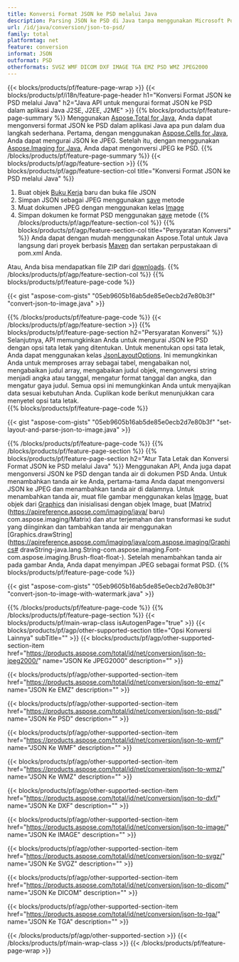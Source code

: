 ```yaml
---
title: Konversi Format JSON ke PSD melalui Java
description: Parsing JSON ke PSD di Java tanpa menggunakan Microsoft PowerPoint
url: /id/java/conversion/json-to-psd/
family: total
platformtag: net
feature: conversion
informat: JSON
outformat: PSD
otherformats: SVGZ WMF DICOM DXF IMAGE TGA EMZ PSD WMZ JPEG2000
---
```

{{< blocks/products/pf/feature-page-wrap >}}
{{< blocks/products/pf/i18n/feature-page-header h1="Konversi Format JSON ke PSD melalui Java" h2="Java API untuk mengurai format JSON ke PSD dalam aplikasi Java J2SE, J2EE, J2ME" >}}
{{% blocks/products/pf/feature-page-summary %}}
Menggunakan [Aspose.Total for Java](https://products.aspose.com/total/java/), Anda dapat mengonversi format JSON ke PSD dalam aplikasi Java apa pun dalam dua langkah sederhana. Pertama, dengan menggunakan [Aspose.Cells for Java](https://products.aspose.com/cells/java/), Anda dapat mengurai JSON ke JPEG. Setelah itu, dengan menggunakan [Aspose.Imaging for Java](https://products.aspose.com/imaging/java/), Anda dapat mengonversi JPEG ke PSD.
{{% /blocks/products/pf/feature-page-summary  %}}
{{< blocks/products/pf/agp/feature-section >}}
{{% blocks/products/pf/agp/feature-section-col title="Konversi Format JSON ke PSD melalui Java" %}}
1. Buat objek [Buku Kerja](https://apireference.aspose.com/cells/java/com.aspose.cells/Workbook) baru dan buka file JSON
2. Simpan JSON sebagai JPEG menggunakan [save](https://apireference.aspose.com/cells/java/com.aspose.cells/workbook#save(java.lang.String,%20com.aspose.cells.SaveOptions) ) metode
3. Muat dokumen JPEG dengan menggunakan kelas [Image](https://apireference.aspose.com/imaging/java/com.aspose.imaging/Image)
4. Simpan dokumen ke format PSD menggunakan [save](https://apireference.aspose.com/imaging/java/com.aspose.imaging/Image#save-java.lang.String-com.aspose.imaging.ImageOptionsBase-) metode
{{% /blocks/products/pf/agp/feature-section-col %}}
{{% blocks/products/pf/agp/feature-section-col title="Persyaratan Konversi" %}}
Anda dapat dengan mudah menggunakan Aspose.Total untuk Java langsung dari proyek berbasis [Maven](https://repository.aspose.com/webapp/#/artifacts/browse/tree/General/repo/com/aspose/aspose-total) dan sertakan perpustakaan di pom.xml Anda.

Atau, Anda bisa mendapatkan file ZIP dari [downloads](https://downloads.aspose.com/total/java).
{{% /blocks/products/pf/agp/feature-section-col %}}
{{% blocks/products/pf/feature-page-code %}}

{{< gist "aspose-com-gists" "05eb9605b16ab5de85e0ecb2d7e80b3f" "convert-json-to-image.java" >}}


{{% /blocks/products/pf/feature-page-code %}}
{{< /blocks/products/pf/agp/feature-section >}}
{{% blocks/products/pf/feature-page-section  h2="Persyaratan Konversi" %}}
Selanjutnya, API memungkinkan Anda untuk mengurai JSON ke PSD dengan opsi tata letak yang ditentukan. Untuk menentukan opsi tata letak, Anda dapat menggunakan kelas [JsonLayoutOptions](https://apireference.aspose.com/cells/java/com.aspose.cells/jsonlayoutoptions). Ini memungkinkan Anda untuk memproses array sebagai tabel, mengabaikan nol, mengabaikan judul array, mengabaikan judul objek, mengonversi string menjadi angka atau tanggal, mengatur format tanggal dan angka, dan mengatur gaya judul. Semua opsi ini memungkinkan Anda untuk menyajikan data sesuai kebutuhan Anda. Cuplikan kode berikut menunjukkan cara menyetel opsi tata letak.  
{{% blocks/products/pf/feature-page-code %}}

{{< gist "aspose-com-gists" "05eb9605b16ab5de85e0ecb2d7e80b3f" "set-layout-and-parse-json-to-image.java" >}}

{{% /blocks/products/pf/feature-page-code  %}}
{{% /blocks/products/pf/feature-page-section %}}
{{% blocks/products/pf/feature-page-section  h2="Atur Tata Letak dan Konversi Format JSON ke PSD melalui Java" %}}
Menggunakan API, Anda juga dapat mengonversi JSON ke PSD dengan tanda air di dokumen PSD Anda. Untuk menambahkan tanda air ke Anda, pertama-tama Anda dapat mengonversi JSON ke JPEG dan menambahkan tanda air di dalamnya. Untuk menambahkan tanda air, muat file gambar menggunakan kelas [Image](https://apireference.aspose.com/imaging/java/com.aspose.imaging/Image), buat objek dari [Graphics](https://apireference.aspose.com/imaging/java/com.aspose.imaging/Graphics) dan inisialisasi dengan objek Image, buat [Matrix](https://apireference.aspose.com/imaging/java/ baru) com.aspose.imaging/Matrix) dan atur terjemahan dan transformasi ke sudut yang diinginkan dan tambahkan tanda air menggunakan [Graphics.drawString](https://apireference.aspose.com/imaging/java/com.aspose.imaging/Graphics# drawString-java.lang.String-com.aspose.imaging.Font-com.aspose.imaging.Brush-float-float-). Setelah menambahkan tanda air pada gambar Anda, Anda dapat menyimpan JPEG sebagai format PSD. 
{{% blocks/products/pf/feature-page-code %}}

{{< gist "aspose-com-gists" "05eb9605b16ab5de85e0ecb2d7e80b3f" "convert-json-to-image-with-watermark.java" >}}

{{% /blocks/products/pf/feature-page-code  %}}
{{% /blocks/products/pf/feature-page-section %}}
{{< blocks/products/pf/main-wrap-class isAutogenPage="true" >}}
{{< blocks/products/pf/agp/other-supported-section title="Opsi Konversi Lainnya" subTitle="" >}}
{{< blocks/products/pf/agp/other-supported-section-item href="https://products.aspose.com/total/id/net/conversion/json-to-jpeg2000/" name="JSON Ke JPEG2000" description="" >}}

{{< blocks/products/pf/agp/other-supported-section-item href="https://products.aspose.com/total/id/net/conversion/json-to-emz/" name="JSON Ke EMZ" description="" >}}

{{< blocks/products/pf/agp/other-supported-section-item href="https://products.aspose.com/total/id/net/conversion/json-to-psd/" name="JSON Ke PSD" description="" >}}

{{< blocks/products/pf/agp/other-supported-section-item href="https://products.aspose.com/total/id/net/conversion/json-to-wmf/" name="JSON Ke WMF" description="" >}}

{{< blocks/products/pf/agp/other-supported-section-item href="https://products.aspose.com/total/id/net/conversion/json-to-wmz/" name="JSON Ke WMZ" description="" >}}

{{< blocks/products/pf/agp/other-supported-section-item href="https://products.aspose.com/total/id/net/conversion/json-to-dxf/" name="JSON Ke DXF" description="" >}}

{{< blocks/products/pf/agp/other-supported-section-item href="https://products.aspose.com/total/id/net/conversion/json-to-image/" name="JSON Ke IMAGE" description="" >}}

{{< blocks/products/pf/agp/other-supported-section-item href="https://products.aspose.com/total/id/net/conversion/json-to-svgz/" name="JSON Ke SVGZ" description="" >}}

{{< blocks/products/pf/agp/other-supported-section-item href="https://products.aspose.com/total/id/net/conversion/json-to-dicom/" name="JSON Ke DICOM" description="" >}}

{{< blocks/products/pf/agp/other-supported-section-item href="https://products.aspose.com/total/id/net/conversion/json-to-tga/" name="JSON Ke TGA" description="" >}}


{{< /blocks/products/pf/agp/other-supported-section >}}
{{< /blocks/products/pf/main-wrap-class >}}
{{< /blocks/products/pf/feature-page-wrap >}}